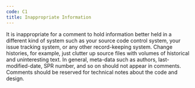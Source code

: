 ```yaml
---
code: C1
title: Inappropriate Information
---
```

It is inappropriate for a comment to hold information better held in a different kind of system such as your source code control system, your issue tracking system, or any other record-keeping system. Change histories, for example, just clutter up source files with volumes of historical and uninteresting text. In general, meta-data such as authors, last-modified-date, SPR number, and so on should not appear in comments. Comments should be reserved for technical notes about the code and design.
